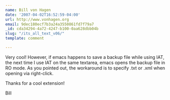 ```yaml
---
name: Bill von Hagen
date: '2007-04-02T16:52:59-04:00'
url: http://www.vonhagen.org
email: 9dec180ecf7b3a24a3550861fd7f79a7
_id: cda34294-4a72-4247-b100-0aa628dbb04b
slug: "/its_all_text_v06/"
template: comment

---
```


Very cool! However, if emacs happens to save a backup file while using IAT, the next time I use IAT on the same textarea, emacs opens the backup file in RO mode. As you pointed out, the workaround is to specify .txt or .xml when opening via right-click.

Thanks for a cool extension!

   Bill
